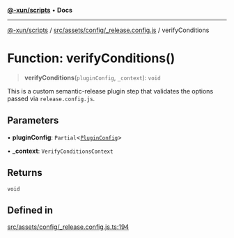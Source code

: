 [**@-xun/scripts**](../../../../../README.md) • **Docs**

***

[@-xun/scripts](../../../../../README.md) / [src/assets/config/\_release.config.js](../README.md) / verifyConditions

# Function: verifyConditions()

> **verifyConditions**(`pluginConfig`, `_context`): `void`

This is a custom semantic-release plugin step that validates the options
passed via `release.config.js`.

## Parameters

• **pluginConfig**: `Partial`\<[`PluginConfig`](../type-aliases/PluginConfig.md)\>

• **\_context**: `VerifyConditionsContext`

## Returns

`void`

## Defined in

[src/assets/config/\_release.config.js.ts:194](https://github.com/Xunnamius/xscripts/blob/b9218ee5f94be5da6a48d961950ed32307ad7f96/src/assets/config/_release.config.js.ts#L194)
